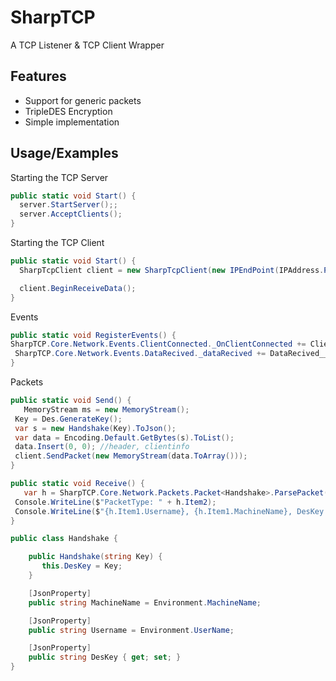 # SharpTCP
A TCP Listener &amp; TCP Client Wrapper


## Features

- Support for generic packets
- TripleDES Encryption
- Simple implementation

## Usage/Examples

Starting the TCP Server
```C#
public static void Start() {
  server.StartServer();;
  server.AcceptClients();
}
```
Starting the TCP Client
```C#
public static void Start() {
  SharpTcpClient client = new SharpTcpClient(new IPEndPoint(IPAddress.Parse("192.168.50.238"), 13371));

  client.BeginReceiveData();
}
```

Events
```C#
public static void RegisterEvents() {
SharpTCP.Core.Network.Events.ClientConnected._OnClientConnected += ClientConnected__OnClientConnected;
 SharpTCP.Core.Network.Events.DataRecived._dataRecived += DataRecived__dataRecived;
}
```

Packets
```C#
public static void Send() {
   MemoryStream ms = new MemoryStream();
 Key = Des.GenerateKey();
 var s = new Handshake(Key).ToJson();
 var data = Encoding.Default.GetBytes(s).ToList();
 data.Insert(0, 0); //header, clientinfo
 client.SendPacket(new MemoryStream(data.ToArray()));         
}

public static void Receive() {
   var h = SharpTCP.Core.Network.Packets.Packet<Handshake>.ParsePacket(new System.IO.MemoryStream(data.ToArray()));
 Console.WriteLine($"PacketType: " + h.Item2);
 Console.WriteLine($"{h.Item1.Username}, {h.Item1.MachineName}, DesKey: {h.Item1.DesKey}");
}

public class Handshake { 

    public Handshake(string Key) {
       this.DesKey = Key;
    }

    [JsonProperty]
    public string MachineName = Environment.MachineName;

    [JsonProperty]
    public string Username = Environment.UserName;

    [JsonProperty]
    public string DesKey { get; set; }
}
```



